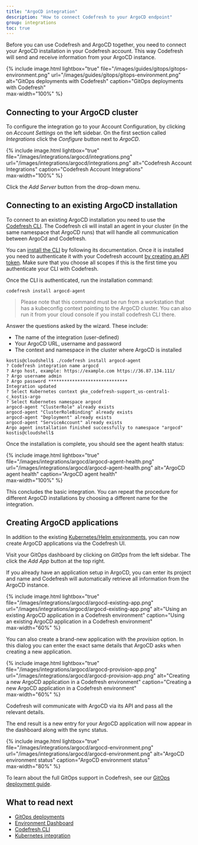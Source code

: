 ```yaml
---
title: "ArgoCD integration"
description: "How to connect Codefresh to your ArgoCD endpoint"
group: integrations
toc: true
---
```



Before you can use Codefresh and ArgoCD together, you need to connect your ArgoCD installation in your Codefresh account. This way Codefresh will send and receive information from your ArgoCD instance. 

{% include image.html 
  lightbox="true" 
  file="/images/guides/gitops/gitops-environment.png" 
  url="/images/guides/gitops/gitops-environment.png" 
  alt="GitOps deployments with Codefresh"
  caption="GitOps deployments with Codefresh"  
  max-width="100%"
 %}

## Connecting to your ArgoCD cluster

To configure the integration go to your Account Configuration, by clicking on *Account Settings* on the left sidebar. On the first section called *Integrations* click the *Configure* button next to *ArgoCD*.

{% include image.html 
  lightbox="true" 
  file="/images/integrations/argocd/integrations.png" 
  url="/images/integrations/argocd/integrations.png" 
  alt="Codefresh Account Integrations"
  caption="Codefresh Account Integrations"  
  max-width="100%"
 %}

Click the *Add Server* button from the drop-down menu.

## Connecting to an existing ArgoCD installation

To connect to an existing ArgoCD installation you need to use the [Codefresh CLI](https://codefresh-io.github.io/cli/). The Codefresh cli will install an agent in your cluster (in the same namespace that ArgoCD runs) that will handle all communication between ArgoCd and Codefresh.

You can [install the CLI](https://codefresh-io.github.io/cli/installation/) by following its documentation. Once it is installed you need to authenticate it with your Codefresh account [by creating an API token]({{site.baseurl}}/docs/integrations/codefresh-api/#authentication-instructions). Make sure that you choose all scopes if this is the first time you authenticate your CLI with Codefresh.

Once the CLI is authenticated, run the installation command:

```
codefresh install argocd-agent
```

>Please note that this command must be run from a workstation that has a kubeconfig context pointing to the ArgoCD cluster. You can also run it from your cloud console if you install codefresh CLI there.

Answer the questions asked by the wizard. These include:

 * The name of the integration (user-defined)
 * Your ArgoCD URL, username and password
 * The context and namespace in the cluster where ArgoCD is installed

```
kostis@cloudshell$ ./codefresh install argocd-agent
? Codefresh integration name argocd
? Argo host, example: https://example.com https://36.87.134.111/
? Argo username admin
? Argo password ******************************
Integration updated
? Select Kubernetes context gke_codefresh-support_us-central1-c_kostis-argo
? Select Kubernetes namespace argocd
argocd-agent "ClusterRole" already exists
argocd-agent "ClusterRoleBinding" already exists
argocd-agent "Deployment" already exists
argocd-agent "ServiceAccount" already exists
Argo agent installation finished successfully to namespace "argocd"
kostis@cloudshell$
```

Once the installation is complete, you should see the agent health status:

{% include image.html 
  lightbox="true" 
  file="/images/integrations/argocd/argocd-agent-health.png" 
  url="/images/integrations/argocd/argocd-agent-health.png" 
  alt="ArgoCD agent health"
  caption="ArgoCD agent health"  
  max-width="100%"
 %}



This concludes the basic integration. You can repeat the procedure for different ArgoCD installations by choosing a different 
name for the integration.

## Creating ArgoCD applications

In addition to the existing [Kubernetes/Helm environments]({{site.baseurl}}/docs/deploy-to-kubernetes/environment-dashboard/), you can now create ArgoCD applications via the Codefresh UI.

Visit your GitOps dashboard by clicking on *GitOps* from the left sidebar. The click the *Add App* button at the top right.

If you already have an application setup in ArgoCD, you can enter its project and name and Codefresh will automatically retrieve all information from the ArgoCD instance.

{% include image.html 
  lightbox="true" 
  file="/images/integrations/argocd/argocd-existing-app.png" 
  url="/images/integrations/argocd/argocd-existing-app.png" 
  alt="Using an existing ArgoCD application in a Codefresh environment"
  caption="Using an existing ArgoCD application in a Codefresh environment"  
  max-width="60%"
 %}

You can also create a brand-new application with the *provision* option. In this dialog you can enter the exact same details that ArgoCD asks when creating a new application.

{% include image.html 
  lightbox="true" 
  file="/images/integrations/argocd/argocd-provision-app.png" 
  url="/images/integrations/argocd/argocd-provision-app.png" 
  alt="Creating a new ArgoCD application in a Codefresh environment"
  caption="Creating a new ArgoCD application in a Codefresh environment"  
  max-width="60%"
 %}

Codefresh will communicate with ArgoCD via its API and pass all the relevant details.

The end result is a new entry for your ArgoCD application will now appear in the dashboard along with the sync status.

{% include image.html 
  lightbox="true" 
  file="/images/integrations/argocd/argocd-environment.png" 
  url="/images/integrations/argocd/argocd-environment.png" 
  alt="ArgoCD environment status"
  caption="ArgoCD environment status"  
  max-width="80%"
 %}

To learn about the full GitOps support in Codefresh, see our [GitOps deployment guide]({{site.baseurl}}/docs/ci-cd-guides/gitops-deployments/).

## What to read next

- [GitOps deployments]({{site.baseurl}}/docs/ci-cd-guides/gitops-deployments/)
- [Environment Dashboard]({{site.baseurl}}/docs/deploy-to-kubernetes/environment-dashboard/)
- [Codefresh CLI](https://codefresh-io.github.io/cli/) 
- [Kubernetes integration]({{site.baseurl}}/docs/integrations/kubernetes/) 



